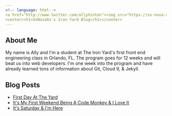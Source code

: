 ```yaml
---
<!-- language: html-->
<a href="http://www.twitter.com/allyhinton"><img src="https://xx-nova-xx_github_io-c9-xxnovaxx.c9.io//images/r_atr-header-main.jpeg"></a>
<center><h1>XxNovaXx's Iron Yard Blog</h1></center>
---
```


## About Me

My name is Ally and I'm a student at The Iron Yard's first front end engineering class in Orlando, FL. The program goes for 12 weeks and will beat us into web developers. I'm one week into the program and have already learned tons of information about Git, Cloud 9, & Jekyll. 

## Blog Posts

 - [First Day At The Yard](/2014/09/22/FirstDayAtTheYard.html)
 - [It's My First Weekend Being A Code Monkey & I Love It](/2014/09/27/FifthDayAtTheYard.html)
 - [It's Saturday & I'm Here](/2014/09/28/SixthDayAtTheYard.html)